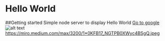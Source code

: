 # Hello World
##Getting started
Simple node server to display Hello World
[Go to google](https://google.com)
![alt text](https://miro.medium.com/max/3200/1*0KFB17_NGTPB0XWyc4BSgQ.jpeg)
https://miro.medium.com/max/3200/1*0KFB17_NGTPB0XWyc4BSgQ.jpeg
